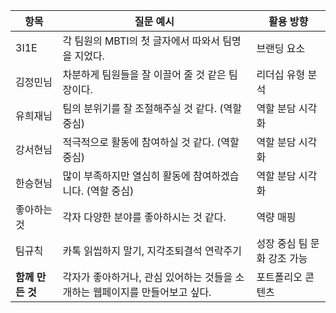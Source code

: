 | 항목 | 질문 예시 | 활용 방향 |
|------|-----------|------------|
| 3I1E  |각 팀원의 MBTI의 첫 글자에서 따와서 팀명을 지었다. | 브랜딩 요소 |
| 김정민님  | 차분하게 팀원들을 잘 이끌어 줄 것 같은 팀장이다. | 리더십 유형 분석 |
| 유희재님 | 팀의 분위기를 잘 조절해주실 것 같다. (역할 중심) | 역할 분담 시각화 |
| 강서현님 | 적극적으로 활동에 참여하실 것 같다. (역할 중심) | 역할 분담 시각화 |
| 한승현님 | 많이 부족하지만 열심히 활동에 참여하겠습니다. (역할 중심) | 역할 분담 시각화 |
| 좋아하는 것 | 각자 다양한 분야를 좋아하시는 것 같다. | 역량 매핑 |
| 팀규칙 | 카톡 읽씹하지 말기, 지각조퇴결석 연락주기| 성장 중심 팀 문화 강조 가능 |
| **함께 만든 것** | 각자가 좋아하거나, 관심 있어하는 것들을 소개하는 웹페이지를 만들어보고 싶다.| 포트폴리오 콘텐츠 |    
